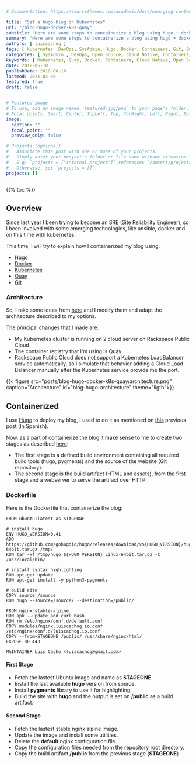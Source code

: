 ```yaml
---
# Documentation: https://sourcethemes.com/academic/docs/managing-content/

title: "Set a hugo blog on Kubernetes"
url: "/blog-hugo-docker-k8s-quay"
subtitle: "Here are some steps to containerize a blog using hugo + docker + kubernetes + quay"
summary: "Here are some steps to containerize a blog using hugo + docker + kubernetes + quay"
authors: [ luiscachog ]
tags: [ Kubernetes ,DevOps, SysAdmin, Hugo, Docker, Containers, Git, Quay, Cloud Native]
categories: [ SysAdmin , DevOps, Open Source, Cloud Native, Containers]
keywords: [ Kubernetes, Quay, Docker, Containers, Cloud Native, Open Source, DevOps, SRE, Hugo ]
date: 2018-06-18
publishDate: 2018-06-18
lastmod: 2021-04-30
featured: true
draft: false


# Featured image
# To use, add an image named `featured.jpg/png` to your page's folder.
# Focal points: Smart, Center, TopLeft, Top, TopRight, Left, Right, BottomLeft, Bottom, BottomRight.
image:
  caption: ""
  focal_point: ""
  preview_only: false

# Projects (optional).
#   Associate this post with one or more of your projects.
#   Simply enter your project's folder or file name without extension.
#   E.g. `projects = ["internal-project"]` references `content/project/deep-learning/index.md`.
#   Otherwise, set `projects = []`.
projects: []
---
```


{{% toc %}}

## Overview

Since last year I been trying to become an SRE (Site Reliability Engineer), so I been involved with some emerging technologies, like ansible, docker and on this time with kubernetes.

This time, I will try to explain how I containerized my blog using:

- [Hugo](https://gohugo.io/)
- [Docker](https://www.docker.com/)
- [Kubernetes](https://kubernetes.io/)
- [Quay](https://quay.io/)
- [Git](https://github.com)

### Architecture

So, I take some ideas from [here](https://www.civo.com/learn/using-civo-k3s-service-to-host-your-blog-in-hugo-using-github-actions) and I modify them and adapt the architecture described to my options.

The principal changes that I made are:

- My Kubernetes cluster is running on 2 cloud server on Rackspace Public Cloud
- The container registry that I'm using is Quay
- Rackspace Public Cloud does not support a Kubernetes LoadBalancer service automatically,
  so I simulate that behavior adding a Cloud Load Balancer manually after the Kubernetes service provide me the port.

{{< figure src="posts/blog-hugo-docker-k8s-quay/architecture.png" caption="Architecture" id="blog-hugo-architecture" theme="ligth">}}

## Containerized

I use [Hugo](https://gohugo.io/) to deploy my blog, I used to do it as mentioned on [this](https://luiscachog.io/deployment-hugo-site-git-hooks/) previous post (In Spanish).

Now, as a part of containerize the blog it make sense to me to create two stages as described [here](https://www.civo.com/learn/using-civo-k3s-service-to-host-your-blog-in-hugo-using-github-actions):

- The first stage is a defined build environment containing all required build tools (hugo, pygments) and the source of the website (Git repository).
- The second stage is the build artifact (HTML and assets), from the first stage and a webserver to serve the artifact over HTTP.

### Dockerfile

Here is the Dockerfile that containerize the blog:

```shell
FROM ubuntu:latest as STAGEONE

# install hugo
ENV HUGO_VERSION=0.41
ADD https://github.com/gohugoio/hugo/releases/download/v${HUGO_VERSION}/hugo_${HUGO_VERSION}_Linux-64bit.tar.gz /tmp/
RUN tar -xf /tmp/hugo_${HUGO_VERSION}_Linux-64bit.tar.gz -C /usr/local/bin/

# install syntax highlighting
RUN apt-get update
RUN apt-get install -y python3-pygments

# build site
COPY source /source
RUN hugo --source=/source/ --destination=/public/

FROM nginx:stable-alpine
RUN apk --update add curl bash
RUN rm /etc/nginx/conf.d/default.conf
COPY modules/nginx.luiscachog.io.conf /etc/nginx/conf.d/luiscachog.io.conf
COPY --from=STAGEONE /public/ /usr/share/nginx/html/
EXPOSE 80 443

MAINTAINER Luis Cacho <luiscachog@gmail.com>
```

#### First Stage

- Fetch the lastest Ubuntu image and name as **STAGEONE**
- Install the last available **hugo** version from source.
- Install **pygments** library to use it for highlighting.
- Build the site with **hugo** and the output is set on **/public** as a build artifact.

#### Second Stage

- Fetch the lastest stable nginx alpine image.
- Update the image and install some utilities.
- Delete the **default** nginx configuration file.
- Copy the configuration files needed from the repository root directory.
- Copy the build artifact **/public** from the previous stage (**STAGEONE**)
